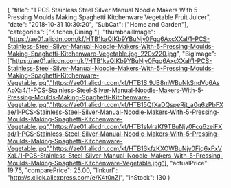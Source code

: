 {
	"title": "1 PCS Stainless Steel Silver Manual Noodle Makers With 5 Pressing Moulds Making Spaghetti Kitchenware Vegetable Fruit Juicer",
	"date": "2018-10-31 10:30:20",
	"SubCat": ["Home and Garden"],
	"categories": ["Kitchen,Dining "],
	"thumbnailImage": "https://ae01.alicdn.com/kf/HTB1kaQIKb9YBuNjy0Fgq6AxcXXaI/1-PCS-Stainless-Steel-Silver-Manual-Noodle-Makers-With-5-Pressing-Moulds-Making-Spaghetti-Kitchenware-Vegetable.jpg_220x220.jpg",
	"BigImage": ["https://ae01.alicdn.com/kf/HTB1kaQIKb9YBuNjy0Fgq6AxcXXaI/1-PCS-Stainless-Steel-Silver-Manual-Noodle-Makers-With-5-Pressing-Moulds-Making-Spaghetti-Kitchenware-Vegetable.jpg","https://ae01.alicdn.com/kf/HTB1S.9JB8mWBuNkSndVq6AsApXa4/1-PCS-Stainless-Steel-Silver-Manual-Noodle-Makers-With-5-Pressing-Moulds-Making-Spaghetti-Kitchenware-Vegetable.jpg","https://ae01.alicdn.com/kf/HTB15QfXaDQspeRjt_a0q6zPbFXae/1-PCS-Stainless-Steel-Silver-Manual-Noodle-Makers-With-5-Pressing-Moulds-Making-Spaghetti-Kitchenware-Vegetable.jpg","https://ae01.alicdn.com/kf/HTB1sMraKf9TBuNjy0Fcq6zeiFXad/1-PCS-Stainless-Steel-Silver-Manual-Noodle-Makers-With-5-Pressing-Moulds-Making-Spaghetti-Kitchenware-Vegetable.jpg","https://ae01.alicdn.com/kf/HTB1SkfzKXOWBuNjy0Fiq6xFxVXaL/1-PCS-Stainless-Steel-Silver-Manual-Noodle-Makers-With-5-Pressing-Moulds-Making-Spaghetti-Kitchenware-Vegetable.jpg"],
	"actualPrice": 19.75,
	"comparePrice": 25.00,
	"linkurl": "http://s.click.aliexpress.com/e/K4t0nZI",
	"inStock": 130
}
